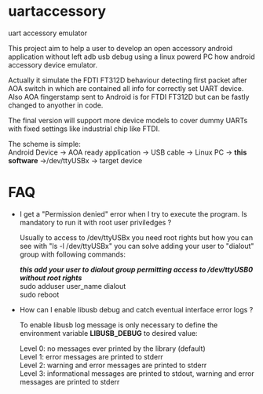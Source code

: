 uartaccessory
=============

uart accessory emulator

This project aim to help a user to develop an open accessory android application without left adb usb debug using a linux powerd PC how android accessory device emulator.

Actually it simulate the FDTI FT312D behaviour detecting first packet after AOA switch in which are contained all info for correctly set UART device.
Also AOA fingerstamp sent to Android is for FTDI FT312D but can be fastly changed to anyother in code.

The final version will support more device models to cover dummy UARTs with fixed settings like industrial chip like FTDI.

The scheme is simple:<br>
  Android Device -> AOA ready application -> USB cable -> Linux PC -> <b>this software</b> ->/dev/ttyUSBx -> target device 


FAQ
===

- I get a "Permission denied" error when I try to execute the program. Is mandatory to run it with root user priviledges ?

  Usually to access to /dev/ttyUSBx you need root rights but how you can see with "ls -l /dev/ttyUSBx" you can solve
  adding your user to "dialout" group with following commands:  

  <i><b>this add your user to dialout group permitting access to /dev/ttyUSB0 without root rights</i></b><br>
  sudo adduser user_name dialout<br>
  sudo reboot
  
- How can I enable libusb debug and catch eventual interface error logs ?

  To enable libusb log message is only necessary to define the environment variable <b>LIBUSB_DEBUG</b> to desired value:
  
  Level 0: no messages ever printed by the library (default)<br>
  Level 1: error messages are printed to stderr<br>
  Level 2: warning and error messages are printed to stderr<br>
  Level 3: informational messages are printed to stdout, warning and error messages are printed to stderr<br>
